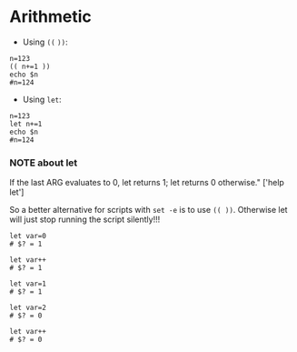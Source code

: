 # Arithmetic

- Using `((` `))`:
```
n=123
(( n+=1 ))
echo $n
#n=124
```

- Using `let`:
```
n=123
let n+=1
echo $n
#n=124
```

### **NOTE** about let

If the last ARG evaluates to 0, let returns 1; let returns 0 otherwise." ['help let']

So a better alternative for scripts with `set -e` is to use `(( ))`.
Otherwise let will just stop running the script silently!!!

```
let var=0
# $? = 1

let var++
# $? = 1

let var=1
# $? = 1

let var=2
# $? = 0

let var++
# $? = 0
```
